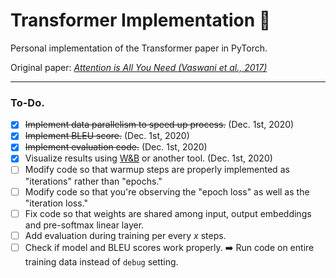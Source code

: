 # Transformer Implementation :car:
Personal implementation of the Transformer paper in PyTorch.

Original paper: [_Attention is All You Need (Vaswani et al., 2017)_](https://arxiv.org/pdf/1706.03762.pdf)

---

### To-Do.

- [x] ~~Implement data parallelism to speed up process.~~ (Dec. 1st, 2020)
- [x] ~~Implement BLEU score.~~ (Dec. 1st, 2020)
- [x] ~~Implement evaluation code.~~ (Dec. 1st, 2020)
- [x] Visualize results using [W&B](https://www.wandb.com/) or another tool. (Dec. 1st, 2020)
- [ ] Modify code so that warmup steps are properly implemented as "iterations" rather than "epochs."
- [ ] Modify code so that you're observing the "epoch loss" as well as the "iteration loss."
- [ ] Fix code so that weights are shared among input, output embeddings and pre-softmax linear layer.
- [ ] Add evaluation during training per every $x$ steps.
- [ ] Check if model and BLEU scores work properly. :arrow_right: Run code on entire training data instead of `debug` setting.
